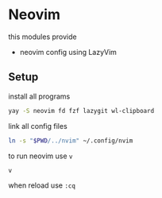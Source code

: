 # Neovim
this modules provide
- neovim config using LazyVim

## Setup
install all programs
``` sh
yay -S neovim fd fzf lazygit wl-clipboard
```

link all config files
``` sh
ln -s "$PWD/../nvim" ~/.config/nvim
```

to run neovim use `v`
```sh
v
```

when reload use `:cq`
